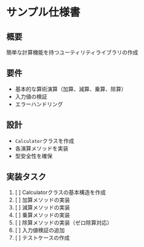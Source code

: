 # サンプル仕様書

## 概要
簡単な計算機能を持つユーティリティライブラリの作成

## 要件
- 基本的な算術演算（加算、減算、乗算、除算）
- 入力値の検証
- エラーハンドリング

## 設計
- `Calculator`クラスを作成
- 各演算メソッドを実装
- 型安全性を確保

## 実装タスク
1. [ ] Calculatorクラスの基本構造を作成
2. [ ] 加算メソッドの実装
3. [ ] 減算メソッドの実装
4. [ ] 乗算メソッドの実装
5. [ ] 除算メソッドの実装（ゼロ除算対応）
6. [ ] 入力値検証の追加
7. [ ] テストケースの作成